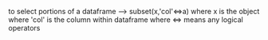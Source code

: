 to select portions of a dataframe --> subset(x,'col'<=>a)
  where x is the object
  where 'col' is the column within dataframe 
  where <=> means any logical operators
